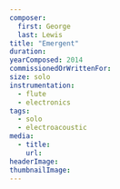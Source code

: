 ```yaml
---
composer:
  first: George
  last: Lewis
title: "Emergent"
duration:
yearComposed: 2014
commissionedOrWrittenFor:
size: solo
instrumentation:
  - flute
  - electronics
tags:
  - solo
  - electroacoustic
media:
  - title:
    url:
headerImage:
thumbnailImage:
---
```

